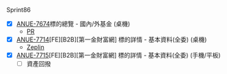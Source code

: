 Sprint86
* [x] [ANUE-7674](https://cnyesrd.atlassian.net/browse/ANUE-7674)標的總覽 - 國內/外基金 (桌機)
	* [PR](https://gitlab.cnyes.cool/anue/frontend/fe-b2b-first-life/-/merge_requests/43)
* [x] [ANUE-7714](https://cnyesrd.atlassian.net/browse/ANUE-7714)[FE][B2B][第一金財富網] 標的詳情 - 基本資料(全委) (桌機) 
	* [Zeplin](https://app.zeplin.io/project/631efe7e3cc85c125767c1f6/screen/6344f330ca51796eed0bddde)
* [x] [ANUE-7715](https://cnyesrd.atlassian.net/browse/ANUE-7715)[FE][B2B][第一金財富網] 標的詳情 - 基本資料(全委) (手機/平板)
	* [ ] 資產回撥
